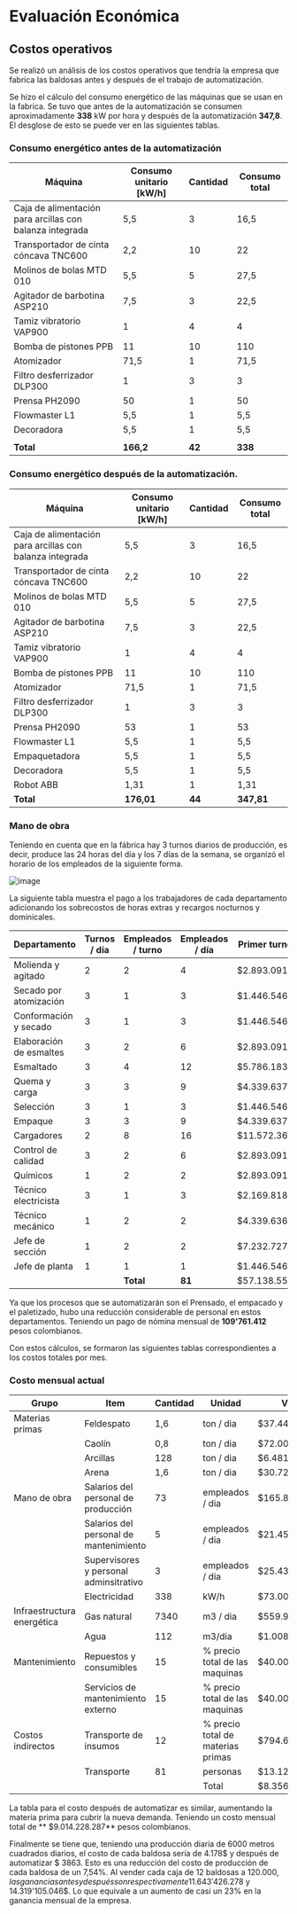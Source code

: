 # Evaluación Económica
## Costos operativos

Se realizó un análisis de los costos operativos que tendría la empresa que fabrica las baldosas antes y después de el trabajo de automatización. 

Se hizo el cálculo del consumo energético de las máquinas que se usan en la fabrica. Se tuvo que antes de la automatización se consumen aproximadamente **338** kW por hora y después de la automatización **347,8**. El desglose de esto 
se puede ver en las siguientes tablas.

### Consumo energético antes de la automatización

| Máquina                                               | Consumo unitario [kW/h] | Cantidad | Consumo total |
|-------------------------------------------------------|-------------------------|----------|---------------|
| Caja de alimentación para arcillas con balanza integrada | 5,5                     | 3        | 16,5          |
| Transportador de cinta cóncava TNC600                 | 2,2                     | 10       | 22            |
| Molinos de bolas MTD 010                              | 5,5                     | 5        | 27,5          |
| Agitador de barbotina ASP210                          | 7,5                     | 3        | 22,5          |
| Tamiz vibratorio VAP900                               | 1                       | 4        | 4             |
| Bomba de pistones PPB                                 | 11                      | 10       | 110           |
| Atomizador                                            | 71,5                    | 1        | 71,5          |
| Filtro desferrizador DLP300                           | 1                       | 3        | 3             |
| Prensa PH2090                                         | 50                      | 1        | 50            |
| Flowmaster L1                                         | 5,5                     | 1        | 5,5           |
| Decoradora                                            | 5,5                     | 1        | 5,5           |
|                                                       |                         |          |               |
| **Total**                                             | **166,2**               | **42**   | **338**       |

### Consumo energético después de la automatización.

| Máquina                                               | Consumo unitario [kW/h] | Cantidad | Consumo total |
|-------------------------------------------------------|-------------------------|----------|----------------|
| Caja de alimentación para arcillas con balanza integrada | 5,5                     | 3        | 16,5           |
| Transportador de cinta cóncava TNC600                 | 2,2                     | 10       | 22             |
| Molinos de bolas MTD 010                              | 5,5                     | 5        | 27,5           |
| Agitador de barbotina ASP210                          | 7,5                     | 3        | 22,5           |
| Tamiz vibratorio VAP900                               | 1                       | 4        | 4              |
| Bomba de pistones PPB                                 | 11                      | 10       | 110            |
| Atomizador                                            | 71,5                    | 1        | 71,5           |
| Filtro desferrizador DLP300                           | 1                       | 3        | 3              |
| Prensa PH2090                                         | 53                      | 1        | 53             |
| Flowmaster L1                                         | 5,5                     | 1        | 5,5            |
| Empaquetadora                                         | 5,5                     | 1        | 5,5            |
| Decoradora                                            | 5,5                     | 1        | 5,5            |
| Robot ABB                                             | 1,31                    | 1        | 1,31           |
| **Total**                                             | **176,01**              | **44**   | **347,81**     |

### Mano de obra

Teniendo en cuenta que en la fábrica hay 3 turnos diarios de producción, es decir, produce las 24 horas del día y los 7 días de la semana, se organizó el horario de los empleados de la siguiente forma.

![image](https://github.com/EdoCuadros/APM-ProyectoIntegrador/assets/69473568/3d1f9158-1c4a-4f50-9726-1c28fc885e58)

La siguiente tabla muestra el pago a los trabajadores de cada departamento adicionando los sobrecostos de horas extras y recargos nocturnos y dominicales.

| Departamento                | Turnos / día | Empleados / turno | Empleados / día | Primer turno | Segundo turno | Tercer turno | Total        |
|-----------------------------|--------------|-------------------|-----------------|--------------|---------------|--------------|--------------|
| Molienda y agitado          | 2            | 2                 | 4               | $2.893.091   | $3.121.847    | -            | $6.014.939   |
| Secado por atomización      | 3            | 1                 | 3               | $1.446.546   | $1.560.924    | $1.919.757   | $4.927.226   |
| Conformación y secado       | 3            | 1                 | 3               | $1.446.546   | $1.560.924    | $1.919.757   | $4.927.226   |
| Elaboración de esmaltes     | 3            | 2                 | 6               | $2.893.091   | $3.121.847    | $3.839.514   | $9.854.452   |
| Esmaltado                   | 3            | 4                 | 12              | $5.786.183   | $6.243.695    | $7.679.027   | $19.708.905  |
| Quema y carga               | 3            | 3                 | 9               | $4.339.637   | $4.682.771    | $5.759.270   | $14.781.679  |
| Selección                   | 3            | 1                 | 3               | $1.446.546   | $1.560.924    | $1.919.757   | $4.927.226   |
| Empaque                     | 3            | 3                 | 9               | $4.339.637   | $4.682.771    | $5.759.270   | $14.781.679  |
| Cargadores                  | 2            | 8                 | 16              | $11.572.366  | $12.487.390   | -            | $24.059.756  |
| Control de calidad          | 3            | 2                 | 6               | $2.893.091   | $3.121.847    | $3.839.514   | $9.854.452   |
| Químicos                    | 1            | 2                 | 2               | $2.893.091   | -             | -            | $2.893.091   |
| Técnico electricista        | 3            | 1                 | 3               | $2.169.818   | $2.341.385    | $2.879.634   | $7.390.837   |
| Técnico mecánico            | 1            | 2                 | 2               | $4.339.636   | $4.682.770    | -            | $9.022.405   |
| Jefe de sección             | 1            | 2                 | 2               | $7.232.727   | $7.804.617    | -            | $15.037.344  |
| Jefe de planta              | 1            | 1                 | 1               | $1.446.546   | $3.902.309    | -            | $5.348.854   |
|                             |              | **Total**         | **81**          | $57.138.552  | $60.876.021   | $35.515.500  | $153.530.073 |


Ya que los procesos que se automatizarán son el Prensado, el empacado y el paletizado, hubo una reducción considerable de personal en estos departamentos. Teniendo un pago de nómina mensual de **109'761.412** pesos colombianos.

Con estos cálculos, se formaron las siguientes tablas correspondientes a los costos totales por mes.

### Costo mensual actual

| Grupo                      | Item                                   | Cantidad | Unidad                            | Valor           |
|----------------------------|----------------------------------------|----------|-----------------------------------|-----------------|
| Materias primas            | Feldespato                             |      1,6 | ton / dia                         |     $37.440.000 |
|                            | Caolín                                 |      0,8 | ton / dia                         |     $72.000.000 |
|                            | Arcillas                               |      128 | ton / dia                         |  $6.481.920.000 |
|                            | Arena                                  |      1,6 | ton / dia                         |     $30.720.000 |
| Mano de obra               | Salarios del personal de producción    |       73 | empleados / dia                   |    $165.845.905 |
|                            | Salarios del personal de mantenimiento |        5 | empleados / dia                   |     $21.459.330 |
|                            | Supervisores y personal adminsitrativo |        3 | empleados / dia                   |     $25.432.287 |
|                            | Electricidad                           |      338 | kW/h                              |     $73.008.000 |
| Infraestructura energética | Gas natural                            |     7340 | m3 / dia                          |    $559.968.600 |
|                            | Agua                                   |      112 | m3/dia                            |      $1.008.000 |
| Mantenimiento              | Repuestos y consumibles                |       15 | % precio total de las maquinas    |     $40.000.000 |
|                            | Servicios de mantenimiento externo     |       15 | % precio total de las maquinas    |     $40.000.000 |
| Costos indirectos          | Transporte de insumos                  |       12 | % precio total de materias primas |    $794.649.600 |
|                            | Transporte                             |       81 | personas                          |     $13.122.000 |
|                            |                                        |          | Total                             | $8.356.573.722  |

La tabla para el costo después de automatizar es similar, aumentando la materia prima para cubrir la nueva demanda. Teniendo un costo mensual total de ** $9.014.228.287** pesos colombianos.

Finalmente se tiene que, teniendo una producción diaria de 6000 metros cuadrados diarios, el costo de cada baldosa sería de 4.178$ y después de automatizar $ 3863. Esto es una reducción del costo de producción de cada 
baldosa de un 7,54%. Al vender cada caja de 12 baldosas a 120.000$, las ganancias antes y después son respectivamente 11.643'426.278$ y 14.319'105.046$. Lo que equivale a un aumento de casi un 23% en la ganancia mensual de la
empresa.
